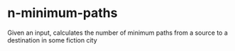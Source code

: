 # n-minimum-paths
Given an input, calculates the number of minimum paths from a source to a destination in some fiction city
